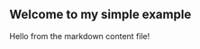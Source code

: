 <!--
	template=page
	title=One Page, One Template
-->

## Welcome to my simple example

Hello from the markdown content file!